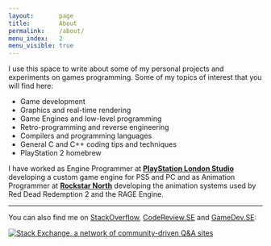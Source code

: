 ```yaml
---
layout:       page
title:        About
permalink:    /about/
menu_index:   2
menu_visible: true
---
```


I use this space to write about some of my personal projects and experiments on games programming.
Some of my topics of interest that you will find here:

- Game development
- Graphics and real-time rendering
- Game Engines and low-level programming
- Retro-programming and reverse engineering
- Compilers and programming languages
- General C and C++ coding tips and techniques
- PlayStation 2 homebrew

I have worked as Engine Programmer at [**PlayStation London Studio**](https://playstationlondonstudio.com/) developing a custom game engine for PS5 and PC
and as Animation Programmer at [**Rockstar North**](http://www.rockstarnorth.com/) developing the animation systems used by Red Dead Redemption 2 and the RAGE Engine.

----

You can also find me on [StackOverflow][link_so], [CodeReview.SE][link_cr] and [GameDev.SE][link_gdse]:

<div>
  <a href="http://stackexchange.com/users/1234852">
    <img src="http://stackexchange.com/users/flair/1234852.png"
         id="stackexchange-flair"
         alt="Stack Exchange, a network of community-driven Q&amp;A sites"
         title="Profile for glampert on Stack Exchange, a network of free, community-driven Q&amp;A sites"
    >
  </a>
</div>


[link_so]:   http://stackoverflow.com/users/1198654/glampert?tab=profile
[link_cr]:   http://codereview.stackexchange.com/users/39810/glampert?tab=profile
[link_gdse]: http://gamedev.stackexchange.com/users/41153/glampert?tab=profile


